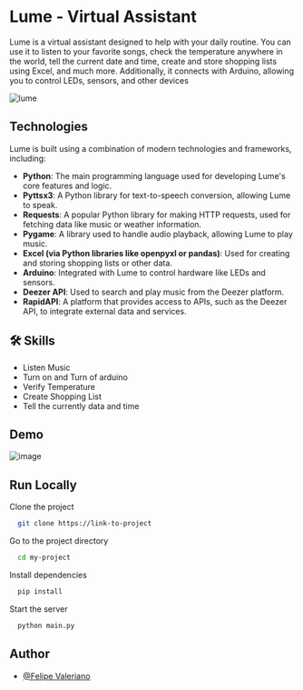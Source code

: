 
# Lume - Virtual Assistant

Lume is a virtual assistant designed to help with your daily routine. You can use it to listen to your favorite songs, check the temperature anywhere in the world, tell the current date and time, create and store shopping lists using Excel, and much more. Additionally, it connects with Arduino, allowing you to control LEDs, sensors, and other devices




![lume](https://github.com/user-attachments/assets/e1f325d6-c7ae-496e-9fc6-ba384611c915)


## Technologies

Lume is built using a combination of modern technologies and frameworks, including:

- **Python**: The main programming language used for developing Lume's core features and logic.
- **Pyttsx3**: A Python library for text-to-speech conversion, allowing Lume to speak.
- **Requests**: A popular Python library for making HTTP requests, used for fetching data like music or weather information.
- **Pygame**: A library used to handle audio playback, allowing Lume to play music.
- **Excel (via Python libraries like openpyxl or pandas)**: Used for creating and storing shopping lists or other data.
- **Arduino**: Integrated with Lume to control hardware like LEDs and sensors.
- **Deezer API**: Used to search and play music from the Deezer platform.
- **RapidAPI**: A platform that provides access to APIs, such as the Deezer API, to integrate external data and services.


## 🛠 Skills
- Listen Music
- Turn on and Turn of arduino
- Verify Temperature
- Create Shopping List
- Tell the currently data and time


## Demo

![image](https://github.com/user-attachments/assets/ffd4da63-c410-4965-ad35-a439f20c73a0)



## Run Locally

Clone the project

```bash
  git clone https://link-to-project
```

Go to the project directory

```bash
  cd my-project
```

Install dependencies

```bash
  pip install
```

Start the server

```bash
  python main.py
```


## Author

- [@Felipe Valeriano](https://www.github.com/octokatherine)

